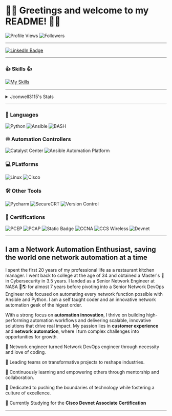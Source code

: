 # 🐍👋 Greetings and welcome to my README! 👋🐍

![Profile Views](https://komarev.com/ghpvc/?username=jconwell3115)
![Followers](https://img.shields.io/github/followers/jconwell3115)

---
<div id="badges">
  <a href="https://www.linkedin.com/in/jconwellnetworkdevopsprofessional/">
    <img src="https://img.shields.io/badge/LinkedIn-blue?style=for-the-badge&logo=linkedin&logoColor=white" alt="LinkedIn Badge"/>
  </a>

---
### :+1: **Skills** :+1:
[![My Skills](https://skillicons.dev/icons?i=aws,ansible,redhat,linux,bash,vim,docker,git,github,githubactions,md,regex,pycharm,py,anaconda)](https://skillicons.dev)

---
<details>
  <summary>Jconwell3115's Stats</summary>
  
[![](https://raw.githubusercontent.com/jconwell3115/jconwell3115/main/profile-summary-card-output/dark/0-profile-details.svg)](https://github.com/vn7n24fzkq/github-profile-summary-cards)
[![](https://raw.githubusercontent.com/jconwell3115/jconwell3115/main/profile-summary-card-output/dark/3-stats.svg)](https://github.com/vn7n24fzkq/github-profile-summary-cards) [![](https://raw.githubusercontent.com/jconwell3115/jconwell3115/main/profile-summary-card-output/dark/4-productive-time.svg)](https://github.com/vn7n24fzkq/github-profile-summary-cards)

<a href="https://github.com/Tes3awy">
    <img align="center" src="https://github-readme-stats.vercel.app/api/top-langs?username=jconwell3115&hide=javascript,scss,css&theme=transparent" height=200 alt="Top Langs" />
</a>

</details>

---

### 	:abcd: **Languages**

![Python](https://img.shields.io/badge/Code-Python-informational?style=flat&logo=python&logoColor=brightgreen&color=3776AB&logoSize=auto)
![Ansible](https://img.shields.io/badge/Config%20Management-Ansible-3776AB?logo=Ansible&logoColor=brightgreen&logoSize=auto)
![BASH](https://img.shields.io/badge/Scripting-BASH-3776AB?logo=Linux&logoColor=brightgreen&logoSize=auto)

### :infinity: **Automation Controllers**

![Catalyst Center](https://img.shields.io/badge/Controller-Catalyst%20Center-green?logo=Cisco&logoColor=brightgreen&logoSize=auto)
![Ansible Automation Platform](https://img.shields.io/badge/Controller-AAP-green?logo=Ansible&logoColor=brightgreen&logoSize=auto)


### :computer: **PLatforms**

![Linux](https://img.shields.io/badge/System-Linux-informational?style=flat&logo=linux&color=FCC624&logoColor=brightgreen&logoSize=auto)
![Cisco](https://img.shields.io/badge/System-Cisco%20IOSXE-FCC624?logo=cisco&logoColor=brightgreen&logoSize=auto)

### :hammer_and_wrench: **Other Tools**

![Pycharm](https://img.shields.io/badge/IDE-PyCharm-red?logo=Pycharm&logoColor=brightgreen&logoSize=auto)
![SecureCRT](https://img.shields.io/badge/Secure_Shell-SecureCRT-red?logo=Shell&logoColor=brightgreen&logoSize=auto)
![Version Control](https://img.shields.io/badge/VCS-Git-red?logo=Git&logoColor=brightgreen&logoSize=auto)

### 📜 Certifications
![PCEP](https://img.shields.io/badge/PCEP-brightgreen?logo=python&logoColor=white&logoSize=auto)
![PCAP](https://img.shields.io/badge/PCAP-blue?logo=python&logoColor=white&logoSize=auto)
![Static Badge](https://img.shields.io/badge/Linux%2B-red?logo=comptia&logoColor=white&logoSize=auto)
![CCNA](https://img.shields.io/badge/CCNA-blue?logo=cisco&logoColor=white&logoSize=auto)
![CCS Wireless](https://img.shields.io/badge/CCS--Wireless_x2-blue?logo=cisco&logoColor=white&logoSize=auto)
![Devnet](https://img.shields.io/badge/Cisco_Devnet_Associate--Coming_Soon-yellow?logo=cisco&logoColor=white&logoSize=auto&labelColor=yellow)



---
## **I am a Network Automation Enthusiast, saving the world one network automation at a time**

I spent the first 20 years of my professional life as a restaurant kitchen manager.  I went back to college at the age of 34 and obtained a Master's :scroll: in Cybersecurity in 3.5 years.  I landed as a Senior Network Engineer at NASA :rocket::earth_americas: for almost 7 years before pivoting into a Senior Network DevOps Engineer role focused on automating every network function possible with Ansible and Python.  I am a self taught coder and an innovative network automation geek of the higest order.

With a strong focus on **automation innovation**, I thrive on building high-performing automation workflows and delivering scalable, innovative solutions that drive real impact. My passion lies in **customer experience** and **network automation**, where I turn complex challenges into opportunities for growth.

📖 Network engineer turned Network DevOps engineer through necessity and love of coding.

🔭 Leading teams on transformative projects to reshape industries.

🌱 Continuously learning and empowering others through mentorship and collaboration.

🚀 Dedicated to pushing the boundaries of technology while fostering a culture of excellence. 

:notebook_with_decorative_cover: Currently Studying for the **Cisco Devnet Associate Certification**
***


<!---
jconwell3115/jconwell3115 is a ✨ special ✨ repository because its `README.md` (this file) appears on your GitHub profile.
You can click the Preview link to take a look at your changes.
--->
